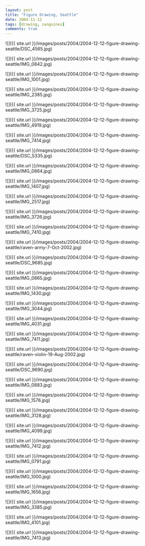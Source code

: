 ```yaml
---
layout: post
title: "Figure Drawing, Seattle"
date: 2004-11-12
tags: [drawing, sanguines]
comments: true
---
```


![]({{ site.url }}/images/posts/2004/2004-12-12-figure-drawing-seattle/DSC_4565.jpg)

![]({{ site.url }}/images/posts/2004/2004-12-12-figure-drawing-seattle/IMG_0842.jpg)

![]({{ site.url }}/images/posts/2004/2004-12-12-figure-drawing-seattle/IMG_1001.jpg)

![]({{ site.url }}/images/posts/2004/2004-12-12-figure-drawing-seattle/IMG_2385.jpg)

![]({{ site.url }}/images/posts/2004/2004-12-12-figure-drawing-seattle/IMG_3725.jpg)

![]({{ site.url }}/images/posts/2004/2004-12-12-figure-drawing-seattle/IMG_4919.jpg)

![]({{ site.url }}/images/posts/2004/2004-12-12-figure-drawing-seattle/IMG_7414.jpg)

![]({{ site.url }}/images/posts/2004/2004-12-12-figure-drawing-seattle/DSC_5335.jpg)

![]({{ site.url }}/images/posts/2004/2004-12-12-figure-drawing-seattle/IMG_0864.jpg)

![]({{ site.url }}/images/posts/2004/2004-12-12-figure-drawing-seattle/IMG_1407.jpg)

![]({{ site.url }}/images/posts/2004/2004-12-12-figure-drawing-seattle/IMG_2517.jpg)

![]({{ site.url }}/images/posts/2004/2004-12-12-figure-drawing-seattle/IMG_3726.jpg)

![]({{ site.url }}/images/posts/2004/2004-12-12-figure-drawing-seattle/IMG_7410.jpg)

![]({{ site.url }}/images/posts/2004/2004-12-12-figure-drawing-seattle/raven-army-7-Oct-2002.jpg)

![]({{ site.url }}/images/posts/2004/2004-12-12-figure-drawing-seattle/DSC_9685.jpg)

![]({{ site.url }}/images/posts/2004/2004-12-12-figure-drawing-seattle/IMG_0865.jpg)

![]({{ site.url }}/images/posts/2004/2004-12-12-figure-drawing-seattle/IMG_1430.jpg)

![]({{ site.url }}/images/posts/2004/2004-12-12-figure-drawing-seattle/IMG_3044.jpg)

![]({{ site.url }}/images/posts/2004/2004-12-12-figure-drawing-seattle/IMG_4031.jpg)

![]({{ site.url }}/images/posts/2004/2004-12-12-figure-drawing-seattle/IMG_7411.jpg)

![]({{ site.url }}/images/posts/2004/2004-12-12-figure-drawing-seattle/raven-violin-19-Aug-2002.jpg)

![]({{ site.url }}/images/posts/2004/2004-12-12-figure-drawing-seattle/DSC_9690.jpg)

![]({{ site.url }}/images/posts/2004/2004-12-12-figure-drawing-seattle/IMG_0883.jpg)

![]({{ site.url }}/images/posts/2004/2004-12-12-figure-drawing-seattle/IMG_1576.jpg)

![]({{ site.url }}/images/posts/2004/2004-12-12-figure-drawing-seattle/IMG_3128.jpg)

![]({{ site.url }}/images/posts/2004/2004-12-12-figure-drawing-seattle/IMG_4099.jpg)

![]({{ site.url }}/images/posts/2004/2004-12-12-figure-drawing-seattle/IMG_7412.jpg)

![]({{ site.url }}/images/posts/2004/2004-12-12-figure-drawing-seattle/IMG_0791.jpg)

![]({{ site.url }}/images/posts/2004/2004-12-12-figure-drawing-seattle/IMG_1000.jpg)

![]({{ site.url }}/images/posts/2004/2004-12-12-figure-drawing-seattle/IMG_1656.jpg)

![]({{ site.url }}/images/posts/2004/2004-12-12-figure-drawing-seattle/IMG_3385.jpg)

![]({{ site.url }}/images/posts/2004/2004-12-12-figure-drawing-seattle/IMG_4101.jpg)

![]({{ site.url }}/images/posts/2004/2004-12-12-figure-drawing-seattle/IMG_7413.jpg)

